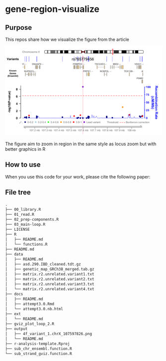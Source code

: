# gene-region-visualize



## Purpose

This repos share how we visualize the figure from the article

![alt text](https://github.com/thehung92/gene-region-visualize/blob/main/output/variant_1.chrX_107597826.png)

The figure aim to zoom in region in the same style as locus zoom but with better graphics in R

## How to use

When you use this code for your work, please cite the following paper:


## File tree

```
.
├── 00_library.R
├── 01_read.R
├── 02_prep-components.R
├── 03_main-loop.R
├── LICENSE
├── R
│   ├── README.md
│   └── functions.R
├── README.md
├── data
│   ├── README.md
│   ├── asd.290.IBD_cleaned.tdt.gz
│   ├── genetic_map_GRCh38_merged.tab.gz
│   ├── matrix.r2.unrelated.variant1.txt
│   ├── matrix.r2.unrelated.variant2.txt
│   ├── matrix.r2.unrelated.variant3.txt
│   └── matrix.r2.unrelated.variant4.txt
├── docs
│   ├── README.md
│   ├── attempt3.0.Rmd
│   └── attempt3.0.nb.html
├── ext
│   └── README.md
├── gviz_plot_loop_2.R
├── output
│   ├── 4f_variant_1.chrX_107597826.png
│   └── README.md
├── r-analysis-template.Rproj
├── sub_chr_ensembl.function.R
└── sub_strand_gviz.function.R
```
